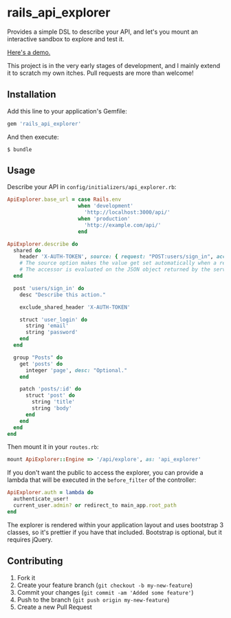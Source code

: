 # rails_api_explorer

Provides a simple DSL to describe your API, and let's you mount an interactive sandbox to explore and test it.

[Here's a demo.](http://rails-api-explorer.herokuapp.com)

This project is in the very early stages of development, and I mainly extend it to scratch my own itches.
Pull requests are more than welcome!

## Installation

Add this line to your application's Gemfile:

```ruby
gem 'rails_api_explorer'
```

And then execute:

    $ bundle

## Usage

Describe your API in `config/initializers/api_explorer.rb`:

```ruby
ApiExplorer.base_url = case Rails.env
                       when 'development'
                         'http://localhost:3000/api/'
                       when 'production'
                         'http://example.com/api/'
                       end

ApiExplorer.describe do
  shared do
    header 'X-AUTH-TOKEN', source: { request: "POST:users/sign_in", accessor: "['auth_token']"}
    # The source option makes the value get set automatically when a request to the given url succeeds.
    # The accessor is evaluated on the JSON object returned by the server.
  end

  post 'users/sign_in' do
    desc "Describe this action."

    exclude_shared_header 'X-AUTH-TOKEN'

    struct 'user_login' do
      string 'email'
      string 'password'
    end
  end

  group "Posts" do
    get 'posts' do
      integer 'page', desc: "Optional."
    end

    patch 'posts/:id' do
      struct 'post' do
        string 'title'
        string 'body'
      end
    end
  end
end
```

Then mount it in your `routes.rb`:

```ruby
mount ApiExplorer::Engine => '/api/explore', as: 'api_explorer'
```


If you don't want the public to access the explorer, you can provide a lambda that will be executed in the `before_filter` of the controller:

```ruby
ApiExplorer.auth = lambda do
  authenticate_user!
  current_user.admin? or redirect_to main_app.root_path
end
```

The explorer is rendered within your application layout and uses bootstrap 3 classes, so it's prettier if you have that included.
Bootstrap is optional, but it requires jQuery.

## Contributing

1. Fork it
2. Create your feature branch (`git checkout -b my-new-feature`)
3. Commit your changes (`git commit -am 'Added some feature'`)
4. Push to the branch (`git push origin my-new-feature`)
5. Create a new Pull Request
